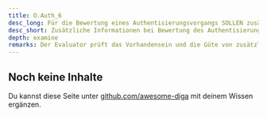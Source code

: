 ```yaml
---
title: O.Auth_6
desc_long: Für die Bewertung eines Authentisierungsvorgangs SOLLEN zusätzliche Informationen (z. B. das verwendete Endgerät, die verwendete IP-Adresse oder die Zeit des Zugriffs) mit einbezogen werden.
desc_short: Zusätzliche Informationen bei Bewertung des Authentisierungsvorgangs einbeziehen.
depth: examine
remarks: Der Evaluator prüft das Vorhandensein und die Güte von zusätzlichen Informationen zur Bewertung eines Authentisierungsvorgangs. Solche Informationen können beispielsweise über die Invalidierung/Löschung von Schlüsseln oder Token umgesetzt werden. Eine Prüfung auf Konformität zum Datenschutz der erhobenen Informationen ist im Rahmen der TR nicht erforderlich, eine zusätzliche Prüfung ist daher empfehlenswert. Werden keine zusätzlichen Informationen zur Bewertung verwendet, prüft der Evaluator die Abwägungen des Herstellers. Diese sind in der Risikobewertung zu berücksichtigen.
---
```


## Noch keine Inhalte

Du kannst diese Seite unter [github.com/awesome-diga](https://github.com/awesome-diga/tr-faq) mit deinem Wissen ergänzen.
